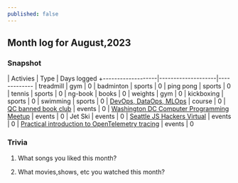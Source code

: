 ```yaml
---
published: false
---
```

## Month log for August,2023

### Snapshot

| Activies          | Type               | Days logged
+-------------------|--------------------|-------------
| treadmill         | gym                | 0
| badminton         | sports             | 0
| ping pong         | sports             | 0
| tennis            | sports             | 0
| ng-book           | books              | 0
| weights           | gym                | 0
| kickboxing        | sports             | 0
| swimming          | sports             | 0
| [DevOps, DataOps, MLOps](https://www.coursera.org/learn/devops-dataops-mlops-duke) | course | 0
| [QC banned book club](https://www.meetup.com/qc-banned-books-club/events/293871977/) | events | 0
| [Washington DC Computer Programming Meetup](https://www.meetup.com/washington-dc-computer-programming-meetup-group/) | events | 0
| Jet Ski           | events | 0
| [Seattle JS Hackers Virtual](https://www.meetup.com/seattlejshackers/events/vljddtyfclbtb) | events | 0
| [Practical introduction to OpenTelemetry tracing](https://www.meetup.com/charlotte-java-developers-meetup/events/294797711/) | events | 0


### Trivia

1. What songs you liked this month?

2. What movies,shows, etc you watched this month?
